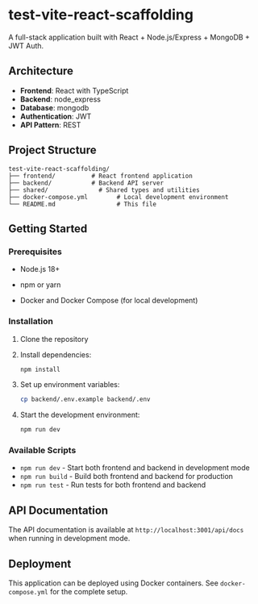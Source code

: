 # test-vite-react-scaffolding

A full-stack application built with React + Node.js/Express + MongoDB + JWT Auth.

## Architecture

- **Frontend**: React with TypeScript
- **Backend**: node_express
- **Database**: mongodb
- **Authentication**: JWT
- **API Pattern**: REST

## Project Structure

```
test-vite-react-scaffolding/
├── frontend/          # React frontend application
├── backend/           # Backend API server
├── shared/              # Shared types and utilities
├── docker-compose.yml        # Local development environment
└── README.md                 # This file
```

## Getting Started

### Prerequisites

- Node.js 18+
- npm or yarn

- Docker and Docker Compose (for local development)

### Installation

1. Clone the repository
2. Install dependencies:
   ```bash
   npm install
   ```

3. Set up environment variables:
   ```bash
   cp backend/.env.example backend/.env
   ```

4. Start the development environment:
   ```bash
   npm run dev
   ```

### Available Scripts

- `npm run dev` - Start both frontend and backend in development mode
- `npm run build` - Build both frontend and backend for production
- `npm run test` - Run tests for both frontend and backend

## API Documentation

The API documentation is available at `http://localhost:3001/api/docs` when running in development mode.

## Deployment

This application can be deployed using Docker containers. See `docker-compose.yml` for the complete setup.

